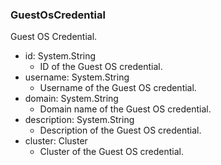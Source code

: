 ### GuestOsCredential
Guest OS Credential.

- id: System.String
  - ID of the Guest OS credential.
- username: System.String
  - Username of the Guest OS credential.
- domain: System.String
  - Domain name of the Guest OS credential.
- description: System.String
  - Description of the Guest OS credential.
- cluster: Cluster
  - Cluster of the Guest OS credential.
